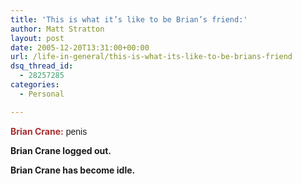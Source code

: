 ```yaml
---
title: 'This is what it’s like to be Brian’s friend:'
author: Matt Stratton
layout: post
date: 2005-12-20T13:31:00+00:00
url: /life-in-general/this-is-what-its-like-to-be-brians-friend
dsq_thread_id:
  - 28257285
categories:
  - Personal

---
```

**<font color="#a82f2f">Brian Crane:</font>** <font face="helvetica">penis</font>
  
**Brian Crane logged out.**
  
**Brian Crane has become idle.**